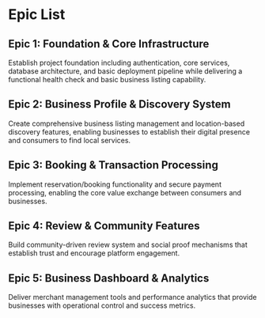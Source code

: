 # Epic List

## Epic 1: Foundation & Core Infrastructure
Establish project foundation including authentication, core services, database architecture, and basic deployment pipeline while delivering a functional health check and basic business listing capability.

## Epic 2: Business Profile & Discovery System
Create comprehensive business listing management and location-based discovery features, enabling businesses to establish their digital presence and consumers to find local services.

## Epic 3: Booking & Transaction Processing
Implement reservation/booking functionality and secure payment processing, enabling the core value exchange between consumers and businesses.

## Epic 4: Review & Community Features
Build community-driven review system and social proof mechanisms that establish trust and encourage platform engagement.

## Epic 5: Business Dashboard & Analytics
Deliver merchant management tools and performance analytics that provide businesses with operational control and success metrics.
